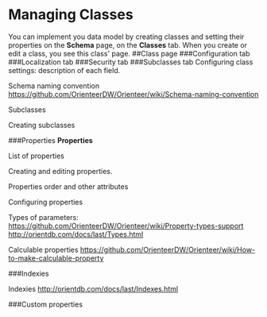 # Managing Classes

You can implement you data model by creating classes and setting their properties on the **Schema** page, on the **Classes** tab.
When you create or edit a class, you see this class' page.
##Class page
###Configuration tab
###Localization tab
###Security tab
###Subclasses tab
Configuring class settings: description of each field.

Schema naming convention https://github.com/OrienteerDW/Orienteer/wiki/Schema-naming-convention

Subclasses

Creating subclasses

###Properties
**Properties**

List of properties

Creating and editing properties.

Properties order and other attributes

Configuring properties

Types of parameters: https://github.com/OrienteerDW/Orienteer/wiki/Property-types-support 
http://orientdb.com/docs/last/Types.html


Calculable properties https://github.com/OrienteerDW/Orienteer/wiki/How-to-make-calculable-property


###Indexies

Indexies http://orientdb.com/docs/last/Indexes.html

###Custom properties 